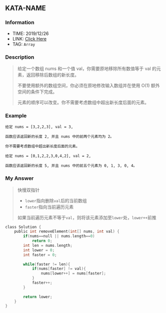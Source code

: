 ## KATA-NAME

### Information

* TIME: 2019/12/26
* LINK: [Click Here](https://leetcode-cn.com/problems/remove-element/)
* TAG: `Array`

### Description

> 给定一个数组 nums 和一个值 val，你需要原地移除所有数值等于 val 的元素，返回移除后数组的新长度。
>
> 不要使用额外的数组空间，你必须在原地修改输入数组并在使用 O(1) 额外空间的条件下完成。
>
> 元素的顺序可以改变。你不需要考虑数组中超出新长度后面的元素。
>

### Example

```text
给定 nums = [3,2,2,3], val = 3,

函数应该返回新的长度 2, 并且 nums 中的前两个元素均为 2。

你不需要考虑数组中超出新长度后面的元素。

给定 nums = [0,1,2,2,3,0,4,2], val = 2,

函数应该返回新的长度 5, 并且 nums 中的前五个元素为 0, 1, 3, 0, 4。

```

### My Answer

> 快慢双指针
>
> * `lower`指向删除`val`后的当前数组
> * `faster`指向当前遍历元素
>
> 如果当前遍历元素不等于`val`，则将该元素添加至`lower`处，`lower++`前推

```c
class Solution {
    public int removeElement(int[] nums, int val) {
        if(nums==null || nums.length==0)
            return 0;
        int len = nums.length;
        int lower = 0;
        int faster = 0;
        
        while(faster != len){
            if(nums[faster] != val){
                nums[lower++] = nums[faster];
            }
            faster++;
        }
        
        return lower;
    }
}
```

